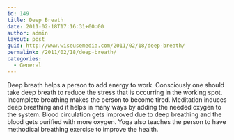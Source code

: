 ```yaml
---
id: 149
title: Deep Breath
date: 2011-02-18T17:16:31+00:00
author: admin
layout: post
guid: http://www.wiseusemedia.com/2011/02/18/deep-breath/
permalink: /2011/02/18/deep-breath/
categories:
  - General
---
```

Deep breath helps a person to add energy to work. Consciously one should take deep breath to reduce the stress that is occurring in the working spot. Incomplete breathing makes the person to become tired. Meditation induces deep breathing and it helps in many ways by adding the needed oxygen to the system. Blood circulation gets improved due to deep breathing and the blood gets purified with more oxygen. Yoga also teaches the person to have methodical breathing exercise to improve the health.